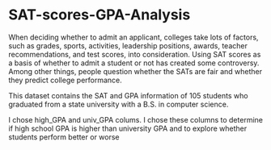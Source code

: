 # SAT-scores-GPA-Analysis
When deciding whether to admit an applicant, colleges take lots of factors, such as grades, sports, activities, leadership positions, awards, teacher recommendations, and test scores, into consideration. Using SAT scores as a basis of whether to admit a student or not has created some controversy. Among other things, people question whether the SATs are fair and whether they predict college performance.

This dataset contains the SAT and GPA information of 105 students who graduated from a state university with a B.S. in computer science. 

I chose high_GPA and univ_GPA colums. I chose these columns to determine if high
school GPA is higher than university GPA and to explore whether students perform
better or worse

